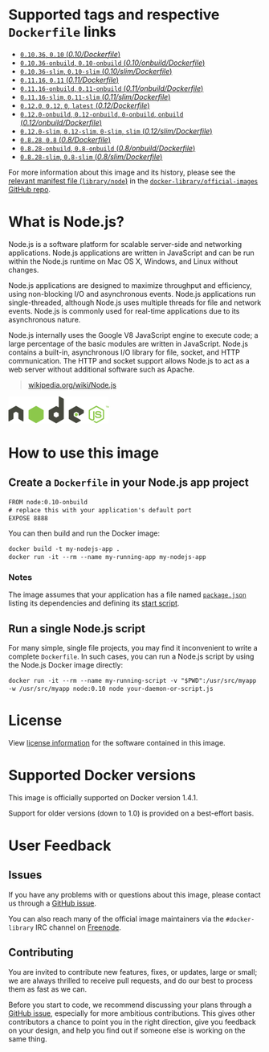 # Supported tags and respective `Dockerfile` links

- [`0.10.36`, `0.10` (*0.10/Dockerfile*)](https://github.com/joyent/docker-node/blob/a1aefc91ac380239998a9f8521bf233ee524d8d0/0.10/Dockerfile)
- [`0.10.36-onbuild`, `0.10-onbuild` (*0.10/onbuild/Dockerfile*)](https://github.com/joyent/docker-node/blob/d23f190e500e91ecc636878a079ff971b29eab3e/0.10/onbuild/Dockerfile)
- [`0.10.36-slim`, `0.10-slim` (*0.10/slim/Dockerfile*)](https://github.com/joyent/docker-node/blob/a1aefc91ac380239998a9f8521bf233ee524d8d0/0.10/slim/Dockerfile)
- [`0.11.16`, `0.11` (*0.11/Dockerfile*)](https://github.com/joyent/docker-node/blob/a1aefc91ac380239998a9f8521bf233ee524d8d0/0.11/Dockerfile)
- [`0.11.16-onbuild`, `0.11-onbuild` (*0.11/onbuild/Dockerfile*)](https://github.com/joyent/docker-node/blob/ebfa426f39062608dbfacabc656095cd08716c9c/0.11/onbuild/Dockerfile)
- [`0.11.16-slim`, `0.11-slim` (*0.11/slim/Dockerfile*)](https://github.com/joyent/docker-node/blob/a1aefc91ac380239998a9f8521bf233ee524d8d0/0.11/slim/Dockerfile)
- [`0.12.0`, `0.12`, `0`, `latest` (*0.12/Dockerfile*)](https://github.com/joyent/docker-node/blob/c04479fd0117c59d31e426a500ad4f5dd2399f19/0.12/Dockerfile)
- [`0.12.0-onbuild`, `0.12-onbuild`, `0-onbuild`, `onbuild` (*0.12/onbuild/Dockerfile*)](https://github.com/joyent/docker-node/blob/391620efd66f847d34054e495186a5af3234f044/0.12/onbuild/Dockerfile)
- [`0.12.0-slim`, `0.12-slim`, `0-slim`, `slim` (*0.12/slim/Dockerfile*)](https://github.com/joyent/docker-node/blob/c04479fd0117c59d31e426a500ad4f5dd2399f19/0.12/slim/Dockerfile)
- [`0.8.28`, `0.8` (*0.8/Dockerfile*)](https://github.com/joyent/docker-node/blob/a1aefc91ac380239998a9f8521bf233ee524d8d0/0.8/Dockerfile)
- [`0.8.28-onbuild`, `0.8-onbuild` (*0.8/onbuild/Dockerfile*)](https://github.com/joyent/docker-node/blob/0c2ff5172aabc30ce38303d9bb340ae3e94f3a91/0.8/onbuild/Dockerfile)
- [`0.8.28-slim`, `0.8-slim` (*0.8/slim/Dockerfile*)](https://github.com/joyent/docker-node/blob/a1aefc91ac380239998a9f8521bf233ee524d8d0/0.8/slim/Dockerfile)

For more information about this image and its history, please see the [relevant
manifest file
(`library/node`)](https://github.com/docker-library/official-images/blob/master/library/node)
in the [`docker-library/official-images` GitHub
repo](https://github.com/docker-library/official-images).

# What is Node.js?

Node.js is a software platform for scalable server-side and networking
applications. Node.js applications are written in JavaScript and can be run
within the Node.js runtime on Mac OS X, Windows, and Linux without changes.

Node.js applications are designed to maximize throughput and efficiency, using
non-blocking I/O and asynchronous events. Node.js applications run
single-threaded, although Node.js uses multiple threads for file and network
events. Node.js is commonly used for real-time applications due to its
asynchronous nature.

Node.js internally uses the Google V8 JavaScript engine to execute code; a large
percentage of the basic modules are written in JavaScript. Node.js contains a
built-in, asynchronous I/O library for file, socket, and HTTP communication. The
HTTP and socket support allows Node.js to act as a web server without additional
software such as Apache.

> [wikipedia.org/wiki/Node.js](https://en.wikipedia.org/wiki/Node.js)

![logo](https://raw.githubusercontent.com/docker-library/docs/master/node/logo.png)

# How to use this image

## Create a `Dockerfile` in your Node.js app project

    FROM node:0.10-onbuild
    # replace this with your application's default port
    EXPOSE 8888

You can then build and run the Docker image:

    docker build -t my-nodejs-app .
    docker run -it --rm --name my-running-app my-nodejs-app

### Notes

The image assumes that your application has a file named
[`package.json`](https://www.npmjs.org/doc/json.html) listing its dependencies
and defining its [start
script](https://www.npmjs.org/doc/misc/npm-scripts.html#default-values).

## Run a single Node.js script

For many simple, single file projects, you may find it inconvenient to write a
complete `Dockerfile`. In such cases, you can run a Node.js script by using the
Node.js Docker image directly:

    docker run -it --rm --name my-running-script -v "$PWD":/usr/src/myapp -w /usr/src/myapp node:0.10 node your-daemon-or-script.js

# License

View [license information](https://github.com/joyent/node/blob/master/LICENSE)
for the software contained in this image.

# Supported Docker versions

This image is officially supported on Docker version 1.4.1.

Support for older versions (down to 1.0) is provided on a best-effort basis.

# User Feedback

## Issues

If you have any problems with or questions about this image, please contact us
 through a [GitHub issue](https://github.com/joyent/docker-node/issues).

You can also reach many of the official image maintainers via the
`#docker-library` IRC channel on [Freenode](https://freenode.net).

## Contributing

You are invited to contribute new features, fixes, or updates, large or small;
we are always thrilled to receive pull requests, and do our best to process them
as fast as we can.

Before you start to code, we recommend discussing your plans 
through a [GitHub issue](https://github.com/joyent/docker-node/issues), especially for more ambitious
contributions. This gives other contributors a chance to point you in the right
direction, give you feedback on your design, and help you find out if someone
else is working on the same thing.
